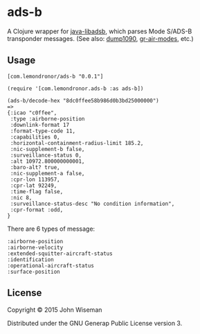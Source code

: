 # ads-b

A Clojure wrapper for
[java-libadsb](https://github.com/openskynetwork/java-adsb), which
parses Mode S/ADS-B transponder messages. (See also:
[dump1090](https://github.com/MalcolmRobb/dump1090),
[gr-air-modes](https://github.com/bistromath/gr-air-modes), etc.)

## Usage

```
[com.lemondronor/ads-b "0.0.1"]
```

```
(require '[com.lemondronor.ads-b :as ads-b])

(ads-b/decode-hex "8dc0ffee58b986d0b3bd25000000")
=>
{:icao "c0ffee",
 :type :airborne-position
 :downlink-format 17
 :format-type-code 11,
 :capabilities 0,
 :horizontal-containment-radius-limit 185.2,
 :nic-supplement-b false,
 :surveillance-status 0,
 :alt 10972.800000000001,
 :baro-alt? true,
 :nic-supplement-a false,
 :cpr-lon 113957,
 :cpr-lat 92249,
 :time-flag false,
 :nic 8,
 :surveillance-status-desc "No condition information",
 :cpr-format :odd,
}
```

There are 6 types of message:

```
:airborne-position
:airborne-velocity
:extended-squitter-aircraft-status
:identification
:operational-aircraft-status
:surface-position
```

## License

Copyright © 2015 John Wiseman

Distributed under the GNU Generap Public License version 3.
